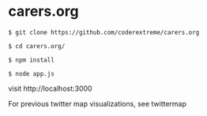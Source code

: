 carers.org
==========

```
$ git clone https://github.com/coderextreme/carers.org

$ cd carers.org/

$ npm install

$ node app.js
```

visit http://localhost:3000

For previous twitter map visualizations, see twittermap
